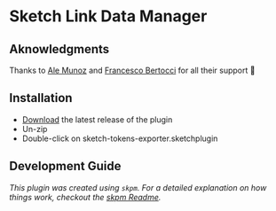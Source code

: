# Sketch Link Data Manager

## Aknowledgments

Thanks to [Ale Munoz](https://github.com/bomberstudios) and [Francesco Bertocci](https://github.com/fbmore) for all their support :pray:

## Installation

-   [Download](../../releases/latest/download/sketch-tokens-exporter.sketchplugin.zip) the latest release of the plugin
-   Un-zip
-   Double-click on sketch-tokens-exporter.sketchplugin

## Development Guide

_This plugin was created using `skpm`. For a detailed explanation on how things work, checkout the [skpm Readme](https://github.com/skpm/skpm/blob/master/README.md)._
